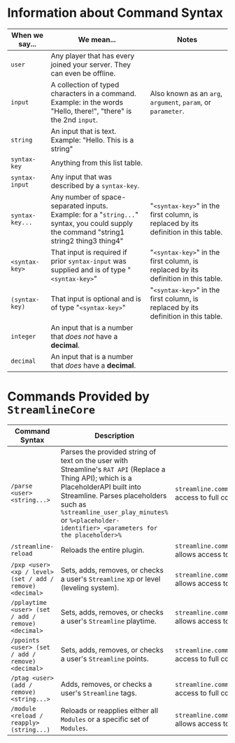 # Information about Command Syntax
| When we say...  | We mean...                                                                                                                                  | Notes                                                                              |
|-----------------|---------------------------------------------------------------------------------------------------------------------------------------------|------------------------------------------------------------------------------------|
| `user`          | Any player that has every joined your server. They can even be offline.                                                                     |                                                                                    |
| `input`         | A collection of typed characters in a command.<br/>Example: in the words "Hello, there!", "there" is the 2nd `input`.                       | Also known as an `arg`, `argument`, `param`, or `parameter`.                       |
| `string`        | An input that is text.<br/>Example: "Hello. This is a string"                                                                               |                                                                                    |
| `syntax-key`    | Anything from this list table.                                                                                                              |                                                                                    |
| `syntax-input`  | Any input that was described by a `syntax-key`.                                                                                             |                                                                                    |
| `syntax-key...` | Any number of space-separated inputs.<br/>Example: for a "`string...`" syntax, you could supply the command "string1 string2 thing3 thing4" | "`<syntax-key>`" in the first column, is replaced by its definition in this table. |
| `<syntax-key>`  | That input is required if prior `syntax-input` was supplied and is of type "`<syntax-key>`"                                                 | "`<syntax-key>`" in the first column, is replaced by its definition in this table. |
| `(syntax-key)`  | That input is optional and is of type "`<syntax-key>`"                                                                                      | "`<syntax-key>`" in the first column, is replaced by its definition in this table. |
| `integer`       | An input that is a number that *does not* have a **decimal**.                                                                               |                                                                                    |
| `decimal`       | An input that is a number that *does* have a **decimal**.                                                                                   |                                                                                    |

# Commands Provided by `StreamlineCore`
| Command Syntax                                            | Description                                                                                                                                                                                                                                                                      | Permissions                                                                       |
|-----------------------------------------------------------|----------------------------------------------------------------------------------------------------------------------------------------------------------------------------------------------------------------------------------------------------------------------------------|-----------------------------------------------------------------------------------|
| `/parse <user> <string...>`                               | Parses the provided string of text on the user with Streamline's `RAT API` (Replace a Thing API); which is a PlaceholderAPI built into Streamline. Parses placeholders such as `%streamline_user_play_minutes%` or `%<placeholder-identifier>_<parameters for the placeholder>%` | `streamline.command.parse.default`**:** allows access to full command.            |
| `/streamline-reload`                                      | Reloads the entire plugin.                                                                                                                                                                                                                                                       | `streamline.command.streamlinereload.default`**:** allows access to full command. |
| `/pxp <user> <xp / level> (set / add / remove) <decimal>` | Sets, adds, removes, or checks a user's `Streamline` xp or level (leveling system).                                                                                                                                                                                              | `streamline.command.proxyexperience.default`**:** allows access to full command.  |
| `/pplaytime <user> (set / add / remove) <decimal>`        | Sets, adds, removes, or checks a user's `Streamline` playtime.                                                                                                                                                                                                                   | `streamline.command.proxyexperience.default`**:** allows access to full command.  |
| `/ppoints <user> (set / add / remove) <decimal>`          | Sets, adds, removes, or checks a user's `Streamline` points.                                                                                                                                                                                                                     | `streamline.command.points.default`**:** allows access to full command.           |
| `/ptag <user> (add / remove) <string...>`                 | Adds, removes, or checks a user's `Streamline` tags.                                                                                                                                                                                                                             | `streamline.command.tag.default`**:** allows access to full command.              |
| `/module <reload / reapply> (string...)`                  | Reloads or reapplies either all `Modules` or a specific set of `Modules`.                                                                                                                                                                                                        | `streamline.command.streamlinemodule.default`**:** allows access to full command. |
